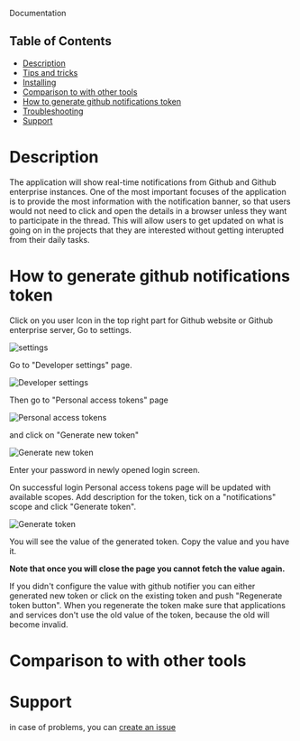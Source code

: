 Documentation

## Table of Contents

- [Description](#description)
- [Tips and tricks](#how-to-use)
- [Installing](#installing)
- [Comparison to with other tools](#others)
- [How to generate github notifications token](#how-to-generate-github-notifications-token)
- [Troubleshooting](#troubleshooting)
- [Support](#support)

# Description

The application will show real-time notifications from Github and Github enterprise instances. One of the most important focuses of the application is to provide the most information with the notification banner, so that users would not need to click and open the details in a browser unless they want to participate in the thread. This will allow users to get updated on what is going on in the projects that they are interested without getting interupted from their daily tasks.

# How to generate github notifications token

Click on you user Icon in the top right part for Github website or Github enterprise server, Go to settings.

![settings](https://github.com/sargsyan/github-notifier/blob/gh-pages/assets/images/settings.png)

Go to "Developer settings" page.

![Developer settings](https://github.com/sargsyan/github-notifier/blob/gh-pages/assets/images/developer%20settings.png)

Then go to "Personal access tokens" page

![Personal access tokens](https://github.com/sargsyan/github-notifier/blob/gh-pages/assets/images/personal%20access%20tokens.png)

and click on "Generate new token"

![Generate new token](https://github.com/sargsyan/github-notifier/blob/gh-pages/assets/images/generate%20new%20token.png)

Enter your password in newly opened login screen.

On successful login Personal access tokens page will be updated with available scopes. Add description for the token, tick on a "notifications" scope and click "Generate token".

![Generate token](https://github.com/sargsyan/github-notifier/blob/gh-pages/assets/images/generate%20token.png)

You will see the value of the generated token. Copy the value and you have it.

**Note that once you will close the page you cannot fetch the value again.** 

If you didn't configure the value with github notifier you can either generated new token or click on the existing token and push "Regenerate token button". When you regenerate the token make sure that applications and services don't use the old value of the token, because the old will become invalid.

# Comparison to with other tools

# Support
in case of problems, you can [create an issue](https://github.com/sargsyan/github-notifier/issues) 
